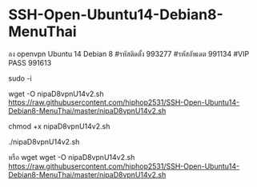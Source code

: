 # SSH-Open-Ubuntu14-Debian8-MenuThai

ลง openvpn
Ubuntu 14   Debian 8 
#รหัสติดตั้ง    993277
#รหัสอัพเดต  991134
#VIP PASS  991613

sudo -i

wget -O nipaD8vpnU14v2.sh https://raw.githubusercontent.com/hiphop2531/SSH-Open-Ubuntu14-Debian8-MenuThai/master/nipaD8vpnU14v2.sh

chmod +x nipaD8vpnU14v2.sh

./nipaD8vpnU14v2.sh

หรือ wget wget -O nipaD8vpnU14v2.sh https://raw.githubusercontent.com/hiphop2531/SSH-Open-Ubuntu14-Debian8-MenuThai/master/nipaD8vpnU14v2.sh
